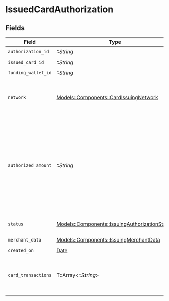 # IssuedCardAuthorization


## Fields

| Field                                                                                                                                        | Type                                                                                                                                         | Required                                                                                                                                     | Description                                                                                                                                  | Example                                                                                                                                      |
| -------------------------------------------------------------------------------------------------------------------------------------------- | -------------------------------------------------------------------------------------------------------------------------------------------- | -------------------------------------------------------------------------------------------------------------------------------------------- | -------------------------------------------------------------------------------------------------------------------------------------------- | -------------------------------------------------------------------------------------------------------------------------------------------- |
| `authorization_id`                                                                                                                           | *::String*                                                                                                                                   | :heavy_check_mark:                                                                                                                           | N/A                                                                                                                                          |                                                                                                                                              |
| `issued_card_id`                                                                                                                             | *::String*                                                                                                                                   | :heavy_check_mark:                                                                                                                           | N/A                                                                                                                                          |                                                                                                                                              |
| `funding_wallet_id`                                                                                                                          | *::String*                                                                                                                                   | :heavy_check_mark:                                                                                                                           | N/A                                                                                                                                          |                                                                                                                                              |
| `network`                                                                                                                                    | [Models::Components::CardIssuingNetwork](../../models/shared/cardissuingnetwork.md)                                                          | :heavy_check_mark:                                                                                                                           | The name of the network a card transaction is routed through.                                                                                |                                                                                                                                              |
| `authorized_amount`                                                                                                                          | *::String*                                                                                                                                   | :heavy_check_mark:                                                                                                                           | A decimal-formatted numerical string that represents up to 2 decimal place precision. In USD for example, 12.34 is $12.34 and 0.99 is $0.99. | -14.89                                                                                                                                       |
| `status`                                                                                                                                     | [Models::Components::IssuingAuthorizationStatus](../../models/shared/issuingauthorizationstatus.md)                                          | :heavy_check_mark:                                                                                                                           | Status of a card issuing authorization.                                                                                                      |                                                                                                                                              |
| `merchant_data`                                                                                                                              | [Models::Components::IssuingMerchantData](../../models/shared/issuingmerchantdata.md)                                                        | :heavy_check_mark:                                                                                                                           | N/A                                                                                                                                          |                                                                                                                                              |
| `created_on`                                                                                                                                 | [Date](https://ruby-doc.org/stdlib-2.6.1/libdoc/date/rdoc/Date.html)                                                                         | :heavy_check_mark:                                                                                                                           | N/A                                                                                                                                          |                                                                                                                                              |
| `card_transactions`                                                                                                                          | T::Array<*::String*>                                                                                                                         | :heavy_minus_sign:                                                                                                                           | List of card transaction IDs associated with this authorization.                                                                             |                                                                                                                                              |